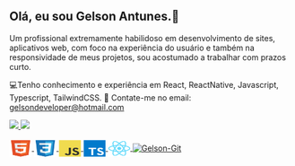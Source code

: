 ## Olá, eu sou Gelson Antunes.👋

Um profissional extremamente habilidoso em desenvolvimento de sites, aplicativos web, com foco na experiência do usuário e também na responsividade de meus projetos, sou acostumado a trabalhar com prazos curto.

 💻Tenho conhecimento e experiência em React, ReactNative, Javascript, Typescript, TailwindCSS.
💬 Contate-me no email: gelsondeveloper@hotmail.com


 <div>
  <a href="https://github.com/antunesgelson">
  <img height="180em" src="https://github-readme-stats.vercel.app/api?username=antunesgelson&show_icons=true&theme=dracula&include_all_commits=true&count_private=true"/>
  <img height="180em" src="https://github-readme-stats.vercel.app/api/top-langs/?username=antunesgelson&layout=compact&langs_count=7&theme=dracula"/>
</div>
  
 <div style="display: inline_block"><br>
  <img align="center" alt="Gelson-HTML" height="30" width="40" src="https://raw.githubusercontent.com/devicons/devicon/master/icons/html5/html5-original.svg">
  <img align="center" alt="Gelson-CSS" height="30" width="40" src="https://raw.githubusercontent.com/devicons/devicon/master/icons/css3/css3-original.svg">
  <img align="center" alt="Gelson-Js" height="30" width="40" src="https://raw.githubusercontent.com/devicons/devicon/master/icons/javascript/javascript-original.svg">
  <img align="center" alt="Gelson-Ts" height="30" width="40" src="https://raw.githubusercontent.com/devicons/devicon/master/icons/typescript/typescript-original.svg">
  <img align="center" alt="Gelson-React" height="30" width="40" src="https://raw.githubusercontent.com/devicons/devicon/master/icons/react/react-original.svg">
  <img align="center" height="30" width="40" alt="Gelson-Git" src="https://cdn.jsdelivr.net/gh/devicons/devicon/icons/git/git-original.svg">        
</div>

